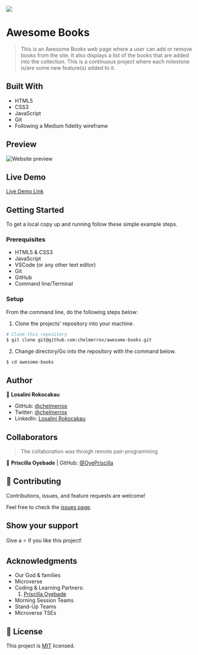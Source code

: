 ![](https://img.shields.io/badge/Microverse-blueviolet)

# Awesome Books

> This is an Awesome Books web page where a user can add or remove books from the site. It also displays a list of the books that are added into the collection. This is a continuous project where each milestone is/are some new feature(s) added to it.

## Built With

- HTML5
- CSS3
- JavaScript
- Git
- Following a Medium fidelity wireframe

## Preview

![Website preview](images/preview.png)

## Live Demo

[Live Demo Link](https://raw.githack.com/chelmerrox/awesome-books/main/index.html)

## Getting Started

To get a local copy up and running follow these simple example steps.

### Prerequisites

- HTML5 & CSS3 
- JavaScript
- VSCode (or any other text editor)
- Git
- GitHub
- Command line/Terminal

### Setup

From the command line, do the following steps below:

1. Clone the projects' repository into your machine.

```bash
# Clone this repository
$ git clone git@github.com:chelmerrox/awesome-books.git

```
2. Change directory/Go into the repository with the command below.

```bash
$ cd awesome-books

```

## Author

👤 **Losalini Rokocakau**

- GitHub: [@chelmerrox](https://github.com/chelmerrox)
- Twitter: [@chelmerrox](https://twitter.com/chelmerrox)
- LinkedIn: [Losalini Rokocakau](https://linkedin.com/in/losalini-rokocakau)

## Collaborators

> The collaboration was throigh remote pair-programming

👤 **Priscilla Oyebade** | GitHub: [@OyePriscilla](https://github.com/OyePriscilla)

## 🤝 Contributing

Contributions, issues, and feature requests are welcome!

Feel free to check the [issues page](https://github.com/chelmerrox/awesome-books/issues).

## Show your support

Give a ⭐️ if you like this project!

## Acknowledgments

- Our God & families
- Microverse
- Coding & Learning Partners: 
  1. [Priscilla Oyebade](https://github.com/OyePriscilla) 
- Morning Session Teams
- Stand-Up Teams
- Microverse TSEs

## 📝 License

This project is [MIT](./MIT.md) licensed.